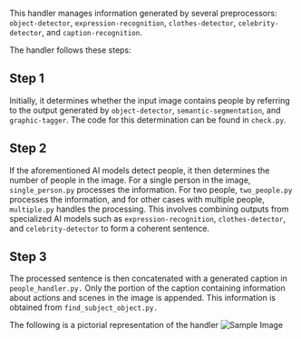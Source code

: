 This handler manages information generated by several preprocessors: `object-detector`, `expression-recognition`, `clothes-detector`, `celebrity-detector`, and `caption-recognition`.

The handler follows these steps:

## Step 1
Initially, it determines whether the input image contains people by referring to the output generated by `object-detector`, `semantic-segmentation`, and `graphic-tagger`. The code for this determination can be found in `check.py`.

## Step 2
If the aforementioned AI models detect people, it then determines the number of people in the image. For a single person in the image, `single_person.py` processes the information. For two people, `two_people.py` processes the information, and for other cases with multiple people, `multiple.py` handles the processing. This involves combining outputs from specialized AI models such as `expression-recognition`, `clothes-detector`, and `celebrity-detector` to form a coherent sentence.

## Step 3
The processed sentence is then concatenated with a generated caption in `people_handler.py.` Only the portion of the caption containing information about actions and scenes in the image is appended. This information is obtained from `find_subject_object.py.`

The following is a pictorial representation of the handler
![Sample Image](images/sample.png)
